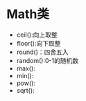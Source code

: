 # Math类

* ceil():向上取整
* floor():向下取整
* round()：四舍五入
* random():0-1的随机数
* max():
* min():
* pow():
* sqrt():